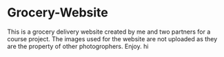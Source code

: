 # Grocery-Website
This is a grocery delivery website created by me and two partners for a course project.
The images used for the website are not uploaded as they are the property of other photogrophers.
Enjoy.
hi
